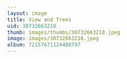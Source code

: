```yaml
---
layout: image
title: View and Trees
uid: 30732663218
thumb: images/thumbs/30732663218.jpeg
image: images/30732663218.jpeg
album: 72157671124488797
---
```



